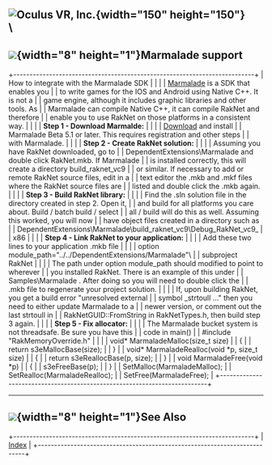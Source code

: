 <span style="background-color: rgb(255, 255, 255);">![Oculus VR,
Inc.](RakNet_Icon_Final-copy.jpg){width="150" height="150"}</span>\
\
  -----------------------------------------------------------------------------------------------
  ![](spacer.gif){width="8" height="1"}<span class="RakNetWhiteHeader">Marmalade support</span>
  -----------------------------------------------------------------------------------------------

+--------------------------------------------------------------------------+
| <span class="RakNetBlueHeader">How to integrate with the Marmalade SDK   |
| </span>                                                                  |
| [Marmalade](http://www.madewithmarmalade.com/) is a SDK that enables you |
| to write games for the IOS and Android using Native C++. It is not a     |
| game engine, although it includes graphic libraries and other tools. As  |
| Marmalade can compile Native C++, it can compile RakNet and therefore    |
| enable you to use RakNet on those platforms in a consistent way.         |
|                                                                          |
| **Step 1 - Download Marmalde:**                                          |
|                                                                          |
| [Download](http://www.madewithmarmalade.com/downloads) and install       |
| Marmalade Beta 5.1 or later. This requires registration and other steps  |
| with Marmalade.                                                          |
|                                                                          |
| **Step 2 - Create RakNet solution:**                                     |
|                                                                          |
| Assuming you have RakNet downloaded, go to                               |
| DependentExtensions\\Marmalade and double click RakNet.mkb. If Marmalade |
| is installed correctly, this will create a directory build\_raknet\_vc9  |
| or similar. If necessary to add or remote RakNet source files, edit in a |
| text editor the .mkb and .mkf files where the RakNet source files are    |
| listed and double click the .mkb again.                                  |
|                                                                          |
| **Step 3 - Build RakNet library:**                                       |
|                                                                          |
| Find the .sln solution file in the directory created in step 2. Open it, |
| and build for all platforms you care about. Build / batch build / select |
| all / build will do this as well. Assuming this worked, you will now     |
| have object files created in a directory such as                         |
| DependentExtensions\\Marmalade\\build\_raknet\_vc9\\Debug\_RakNet\_vc9\_ |
| x86                                                                      |
|                                                                          |
| **Step 4 - Link RakNet to your application:**                            |
|                                                                          |
| Add these two lines to your application .mkb file                        |
|                                                                          |
| option module\_path="../../DependentExtensions/Marmalade"\               |
| subproject RakNet                                                        |
|                                                                          |
| The path under option module\_path should modified to point to wherever  |
| you installed RakNet. There is an example of this under                  |
| Samples\\Marmalade . After doing so you will need to double click the    |
| .mkb file to regenerate your project solution.                           |
|                                                                          |
| If, upon building RakNet, you get a build error "unresolved external     |
| symbol \_strtoull ..." then you need to either update Marmalade to a     |
| newer version, or comment out the last strtoull in                       |
| RakNetGUID::FromString in RakNetTypes.h, then build step 3 again.        |
|                                                                          |
| **Step 5 - Fix allocator:**                                              |
|                                                                          |
| The Marmalade bucket system is not threadsafe. Be sure you have this     |
| code in main()                                                           |
|     #include "RakMemoryOverride.h"                                       |
|                                                                          |
|     void* MarmaladeMalloc(size_t size)                                   |
|     {                                                                    |
|         return s3eMallocBase(size);                                      |
|     }                                                                    |
|     void* MarmaladeRealloc(void *p, size_t size)                         |
|     {                                                                    |
|         return s3eReallocBase(p, size);                                  |
|     }                                                                    |
|     void MarmaladeFree(void *p)                                          |
|     {                                                                    |
|         s3eFreeBase(p);                                                  |
|     }                                                                    |
|     SetMalloc(MarmaladeMalloc);                                          |
|     SetRealloc(MarmaladeRealloc);                                        |
|     SetFree(MarmaladeFree);                                              |
+--------------------------------------------------------------------------+

  --------------------------------------------------------------------------------------
  ![](spacer.gif){width="8" height="1"}<span class="RakNetWhiteHeader">See Also</span>
  --------------------------------------------------------------------------------------

+--------------------------------------------------------------------------+
| [Index](index.html)                                                      |
+--------------------------------------------------------------------------+



